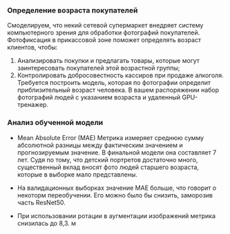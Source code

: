 ### Определение возраста покупателей
Смоделируем, что некий сетевой супермаркет внедряет систему компьютерного зрения для обработки фотографий покупателей. Фотофиксация в прикассовой зоне поможет определять возраст клиентов, чтобы:  

1. Анализировать покупки и предлагать товары, которые могут заинтересовать покупателей этой возрастной группы;
2. Контролировать добросовестность кассиров при продаже алкоголя. Требуется построить модель, которая по фотографии определит приблизительный возраст человека. В вашем распоряжении набор фотографий людей с указанием возраста и удаленный GPU-тренажер.
  
### Анализ обученной модели
* Mean Absolute Error (MAE) Метрика измеряет среднюю сумму абсолютной разницы между фактическим значением и прогнозируемым значение.
В финальной модели она составляет 7 лет. Судя по тому, что детский портретов достаточно много, существенный вклад вносят фото людей старшего возраста, которые в выборке мало представлены.

* На валидационных выборках значение МАЕ больше, что говорит о некоторм переобучении. Его можно было бы снизить, заморозив часть ResNet50.

* При использовании ротации в аугментации изображений метрика снизилась до 8,3. м
